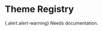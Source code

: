 <!-- @file Overview of the theme registry in Drupal Bootstrap. -->
<!-- @defgroup -->
# Theme Registry

{.alert.alert-warning} Needs documentation.
